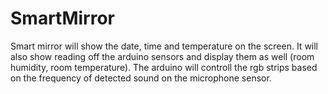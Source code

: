 # SmartMirror

Smart mirror will show the date, time and temperature on the screen. It will also show reading off the arduino sensors and display them as well (room humidity, room temperature). The arduino will controll the rgb strips based on the frequency of detected sound on the microphone sensor.
